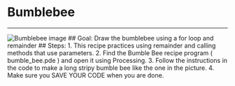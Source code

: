 
# Bumblebee
  <hr/>
  <img alt="Bumblebee image" src="./bumbleBee.png"/>
## Goal:
   Draw the bumblebee using a for loop and remainder
## Steps:
1. This recipe practices using remainder and calling methods that use parameters.
2. Find the Bumble Bee recipe program ( bumble_bee.pde ) and open it using Processing.
3. Follow the instructions in the code to make a long stripy bumble bee like the one in the picture.
4. Make sure you SAVE YOUR CODE when you are done.
  
 

